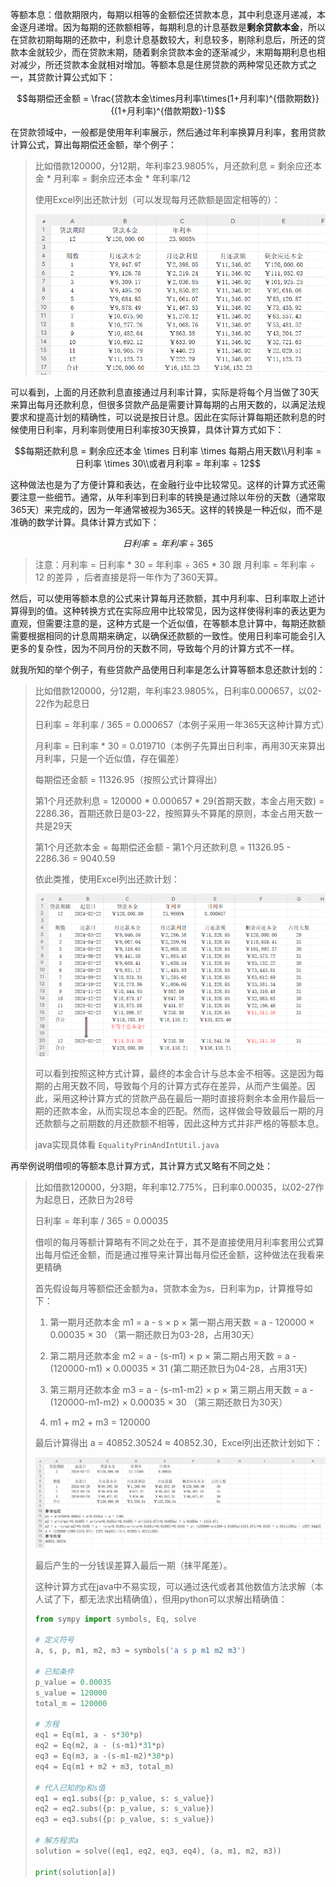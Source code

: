 等额本息：借款期限内，每期以相等的金额偿还贷款本息，其中利息逐月递减，本金逐月递增。因为每期的还款额相等，每期利息的计息基数是**剩余贷款本金**，所以在贷款初期每期的还款中，利息计息基数较大，利息较多，剔除利息后，所还的贷款本金就较少，而在贷款末期，随着剩余贷款本金的逐渐减少，末期每期利息也相对减少，所还贷款本金就相对增加。等额本息是住房贷款的两种常见还款方式之一，其贷款计算公式如下：

$$每期偿还金额 = \frac{贷款本金\times月利率\times(1+月利率)^{借款期数}}{(1+月利率)^{借款期数}-1}$$

在贷款领域中，一般都是使用年利率展示，然后通过年利率换算月利率，套用贷款计算公式，算出每期偿还金额，举个例子：

> 比如借款120000，分12期，年利率23.9805%，月还款利息 = 剩余应还本金 * 月利率 = 剩余应还本金 * 年利率/12
>
> 使用Excel列出还款计划（可以发现每月还款额是固定相等的）：
>
> <img src="等额本息.assets/image-20240222141943964.png" alt="image-20240222141943964" style="zoom:80%;" />

可以看到，上面的月还款利息直接通过月利率计算，实际是将每个月当做了30天来算出每月还款利息，但很多贷款产品是需要计算每期的占用天数的，以满足法规要求和提高计划的精确性，可以说是按日计息。因此在实际计算每期还款利息的时候使用日利率，月利率则使用日利率按30天换算，具体计算方式如下：

$$每期还款利息 = 剩余应还本金 \times 日利率 \times 每期占用天数\\月利率 = 日利率 \times 30\\或者月利率 = 年利率 ÷ 12$$

这种做法也是为了方便计算和表达，在金融行业中比较常见。这样的计算方式还需要注意一些细节。通常，从年利率到日利率的转换是通过除以年份的天数（通常取365天）来完成的，因为一年通常被视为365天。这样的转换是一种近似，而不是准确的数学计算。具体计算方式如下：

$$日利率=年利率 ÷ 365$$

> 注意：月利率 = 日利率 * 30 = 年利率 ÷ 365 * 30 跟 月利率 = 年利率 ÷ 12 的差异 ，后者直接是将一年作为了360天算。

然后，可以使用等额本息的公式来计算每月还款额，其中月利率、日利率取上述计算得到的值。这种转换方式在实际应用中比较常见，因为这样使得利率的表达更为直观，但需要注意的是，这种方式是一个近似值，在等额本息计算中，每期还款额需要根据相同的计息周期来确定，以确保还款额的一致性。使用日利率可能会引入更多的复杂性，因为不同月份的天数不同，导致每个月的计算方式不一样。

就我所知的举个例子，有些贷款产品使用日利率是怎么计算等额本息还款计划的：

> 比如借款120000，分12期，年利率23.9805%，日利率0.000657，以02-22作为起息日
>
> 日利率 = 年利率 / 365 = 0.000657（本例子采用一年365天这种计算方式）
>
> 月利率 = 日利率 * 30 = 0.019710（本例子先算出日利率，再用30天来算出月利率，只是一个近似值，存在偏差）
>
> 每期偿还金额 = 11326.95（按照公式计算得出）
>
> 第1个月还款利息 = 120000 * 0.000657 * 29(首期天数，本金占用天数) = 2286.36，首期还款日是03-22，按照算头不算尾的原则，本金占用天数一共是29天
>
> 第1个月还款本金 = 每期偿还金额 - 第1个月还款利息 = 11326.95 - 2286.36 = 9040.59
>
> 依此类推，使用Excel列出还款计划：
>
> <img src="等额本息.assets/image-20240222153534491.png" alt="image-20240222153534491" style="zoom:80%;" />
>
> 可以看到按照这种方式计算，最终的本金合计与总本金不相等。这是因为每期的占用天数不同，导致每个月的计算方式存在差异，从而产生偏差。因此，采用这种计算方式的贷款产品在最后一期时直接将剩余本金用作最后一期的还款本金，从而实现总本金的匹配。然而，这样做会导致最后一期的月还款额与之前期数的月还款额不相等，因此这种方式并非严格的等额本息。
>
> java实现具体看 `EqualityPrinAndIntUtil.java`

再举例说明借呗的等额本息计算方式，其计算方式又略有不同之处：

> 比如借款120000，分3期，年利率12.775%，日利率0.00035，以02-27作为起息日，还款日为28号
>
> 日利率 = 年利率 / 365 = 0.00035
>
> 借呗的每月等额计算略有不同之处在于，其不是直接使用月利率套用公式算出每月偿还金额，而是通过推导来计算出每月偿还金额，这种做法在我看来更精确
>
> 首先假设每月等额偿还金额为a，贷款本金为s，日利率为p，计算推导如下：
>
> 1. 第一期月还款本金 m1 = a - s &times; p &times; 第一期占用天数 = a - 120000 &times; 0.00035 &times; 30 （第一期还款日为03-28，占用30天）
>
> 2. 第二期月还款本金 m2 = a - (s-m1) &times; p &times; 第二期占用天数 = a - (120000-m1) &times; 0.00035 &times; 31 (第二期还款日为04-28，占用31天)
>
> 3. 第三期月还款本金 m3 = a - (s-m1-m2) &times; p &times; 第三期占用天数 = a -(120000-m1-m2) &times; 0.00035 &times; 30 （第三期还款日为30天）
>
> 4. m1 + m2 + m3 = 120000
>
> 最后计算得出 a = 40852.30524 &asymp; 40852.30，Excel列出还款计划如下：
>
> <img src="等额本息.assets/image-20240228150052412.png" alt="image-20240228150052412" style="zoom:80%;" />
>
> 最后产生的一分钱误差算入最后一期（抹平尾差）。
>
> 这种计算方式在java中不易实现，可以通过迭代或者其他数值方法求解（本人试了下，都无法求出精确值），但用python可以求解出精确值：
>
> ```python
> from sympy import symbols, Eq, solve
> 
> # 定义符号
> a, s, p, m1, m2, m3 = symbols('a s p m1 m2 m3')
> 
> # 已知条件
> p_value = 0.00035
> s_value = 120000
> total_m = 120000
> 
> # 方程
> eq1 = Eq(m1, a - s*30*p)
> eq2 = Eq(m2, a - (s-m1)*31*p)
> eq3 = Eq(m3, a -(s-m1-m2)*30*p)
> eq4 = Eq(m1 + m2 + m3, total_m)
> 
> # 代入已知的p和s值
> eq1 = eq1.subs({p: p_value, s: s_value})
> eq2 = eq2.subs({p: p_value, s: s_value})
> eq3 = eq3.subs({p: p_value, s: s_value})
> 
> # 解方程求a
> solution = solve((eq1, eq2, eq3, eq4), (a, m1, m2, m3))
> 
> print(solution[a])
> ```
